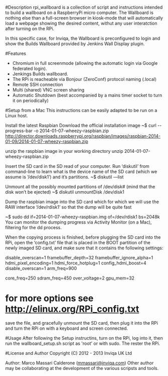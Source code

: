 #Description
rpi_wallboard is a collection of script and instructions intended to build a wallboard on a RaspberryPi micro computer.
The Wallboard is nothing else than a full-screen browser in kiosk-mode that will automatically load a webpage showing the desired content, withut any user interatction after turning on the RPi.

In this specific case, for Inviqa, the Wallboard is preconfigured to login and show the Builds Wallboard provided by Jenkins Wall Display plugin.

#Features
- Chromium in full screenmode (allowing the automatic login via Google federated login). 
- Jenkings Builds wallboard.
- The RPi is reacheable via Bonjour (ZeroConf) protocol naming (.local)
- Remote SSH connection
- Multi (shared) VNC screen sharing
- Automatic Shutdown (best accompanied by a mains timer socket to turn it on periodically)

#Setup from a Mac
This instructions can be easily adapted to be run on a Linux host.


Install the latest Raspbian
Download the official installation image
~$ curl --progress-bar -o 2014-01-07-wheezy-raspbian.zip http://director.downloads.raspberrypi.org/raspbian/images/raspbian-2014-01-09/2014-01-07-wheezy-raspbian.zip

unzip the raspbian image in your working directory
unzip  2014-01-07-wheezy-raspbian.zip

Insert the SD card in the SD read of your computer.
Run ‘diskutil’ from command-line to learn what is the device name of the SD card (which we assume is ‘/dev/disk1’) and it’s partitions.
~$ diskutil —list

Unmount all the possibly mounted partitions of /dev/disk# (mind that the disk won’t be ejected)
~$ diskutil unmountDisk /dev/disk1

Dump the raspbian image into the SD card which for which we will use the RAW interface ‘/dev/rdisk1’ so that the dump will be quite fast

~$ sudo dd if=2014-01-07-wheezy-raspbian.img of=/dev/rdisk1 bs=2048k
You can monitor the dumping progress via Activity Monitor (on a Mac), filtering for the dd process.

When the copying process is finished, before plugging the SD card into the RPi, open the ‘config.txt’ file that is placed in the BOOT partition of the newly imaged SD card, and make sure that it contains the following settings:

disable_overscan=1
framebuffer_depth=32
framebuffer_ignore_alpha=1
hdmi_pixel_encoding=1
hdmi_force_hotplug=1
config_hdmi_boost=4
disable_overscan=1
arm_freq=900

core_freq=250
sdram_freq=450
over_voltage=2
gpu_mem=32

# for more options see http://elinux.org/RPi_config.txt

save the file, and gracefully unmount the SD card, then plug it into the RPi and turn the RPi on with a keyboard and screen connected.

#Usage
After following the Setup instructins, turn on the RPi, log into it, then run the wallboard_setup.sh script as 'root' or with sudo.
The rester the RPi.

#License and Author
Copyright (C) 2012 - 2013 Inviqa UK Ltd

Author: Marco Massari Calderone (mmassari@inviqa.com)
Other author may be collaborating at the development of the various scripsts and tools.
